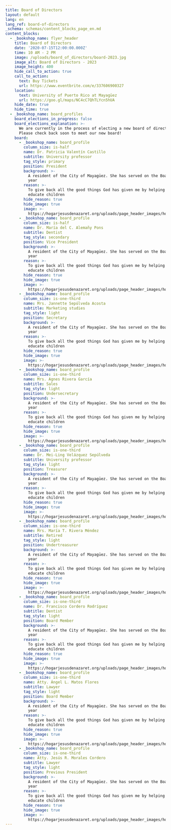 ```yaml
---
title: Board of Directors
layout: default
lang: en
lang_ref: board-of-directors
_schema: schemas/content_blocks_page_en.md
content_blocks:
  - _bookshop_name: flyer_header
    title: Board of Directors
    date: '2020-07-15T12:00:00.000Z'
    time: 10 AM - 2 PM
    image: /uploads/board_of_directors/board-2023.jpg
    image_alt: Board of Directors - 2023
    image_height: 400
    hide_call_to_action: true
    call_to_action:
      text: Buy Tickets
      url: https://www.eventbrite.com/e/337606900327
    location:
      text: University of Puerto Rico at Mayagüez
      url: https://goo.gl/maps/NC4cC7QhTLYcn5hUA
    hide_date: true
    hide_time: true
  - _bookshop_name: board_profiles
    board_elections_in_progress: false
    board_elections_explanation: >-
      We are currently in the process of electing a new board of directors.
      Please check back soon to meet our new board!
    board:
      - _bookshop_name: board_profile
        column_size: is-half
        name: Dr. Patricia Valentín Castillo
        subtitle: University professor
        tag_style: primary
        position: President
        background: >-
          A resident of the City of Mayagüez. She has served on the Board for a
          year
        reason: >-
          To give back all the good things God has given me by helping to
          educate children
        hide_reason: true
        hide_image: true
        image: >-
          https://hogarjesusdenazaret.org/uploads/page_header_images/hogar_playground.jpg
      - _bookshop_name: board_profile
        column_size: is-half
        name: Dr. María del C. Alemañy Pons
        subtitle: Dentist
        tag_style: secondary
        position: Vice President
        background: >-
          A resident of the City of Mayagüez. She has served on the Board for a
          year
        reason: >-
          To give back all the good things God has given me by helping to
          educate children
        hide_reason: true
        hide_image: true
        image: >-
          https://hogarjesusdenazaret.org/uploads/page_header_images/hogar_playground.jpg
      - _bookshop_name: board_profile
        column_size: is-one-third
        name: Mrs. Jannette Sepúlveda Acosta
        subtitle: Marketing studies
        tag_style: light
        position: Secretary
        background: >-
          A resident of the City of Mayagüez. She has served on the Board for a
          year
        reason: >-
          To give back all the good things God has given me by helping to
          educate children
        hide_reason: true
        hide_image: true
        image: >-
          https://hogarjesusdenazaret.org/uploads/page_header_images/hogar_playground.jpg
      - _bookshop_name: board_profile
        column_size: is-one-third
        name: Mrs. Agnes Rivera García
        subtitle: Sales
        tag_style: light
        position: Undersecretary
        background: >-
          A resident of the City of Mayagüez. She has served on the Board for a
          year
        reason: >-
          To give back all the good things God has given me by helping to
          educate children
        hide_reason: true
        hide_image: true
        image: >-
          https://hogarjesusdenazaret.org/uploads/page_header_images/hogar_playground.jpg
      - _bookshop_name: board_profile
        column_size: is-one-third
        name: Dr. Mei-Ling Velázquez Sepúlveda
        subtitle: University professor
        tag_style: light
        position: Treasurer
        background: >-
          A resident of the City of Mayagüez. She has served on the Board for a
          year
        reason: >-
          To give back all the good things God has given me by helping to
          educate children
        hide_reason: true
        hide_image: true
        image: >-
          https://hogarjesusdenazaret.org/uploads/page_header_images/hogar_playground.jpg
      - _bookshop_name: board_profile
        column_size: is-one-third
        name: Mrs. María T. Rivera Méndez
        subtitle: Retired
        tag_style: light
        position: Undertreasurer
        background: >-
          A resident of the City of Mayagüez. She has served on the Board for a
          year
        reason: >-
          To give back all the good things God has given me by helping to
          educate children
        hide_reason: true
        hide_image: true
        image: >-
          https://hogarjesusdenazaret.org/uploads/page_header_images/hogar_playground.jpg
      - _bookshop_name: board_profile
        column_size: is-one-third
        name: Dr. Francisco Cordero Rodríguez
        subtitle: Dentist
        tag_style: light
        position: Board Member
        background: >-
          A resident of the City of Mayagüez. She has served on the Board for a
          year
        reason: >-
          To give back all the good things God has given me by helping to
          educate children
        hide_reason: true
        hide_image: true
        image: >-
          https://hogarjesusdenazaret.org/uploads/page_header_images/hogar_playground.jpg
      - _bookshop_name: board_profile
        column_size: is-one-third
        name: Atty. Ángel L. Matos Flores
        subtitle: Lawyer
        tag_style: light
        position: Board Member
        background: >-
          A resident of the City of Mayagüez. She has served on the Board for a
          year
        reason: >-
          To give back all the good things God has given me by helping to
          educate children
        hide_reason: true
        hide_image: true
        image: >-
          https://hogarjesusdenazaret.org/uploads/page_header_images/hogar_playground.jpg
      - _bookshop_name: board_profile
        column_size: is-one-third
        name: Atty. Jesús R. Morales Cordero
        subtitle: Lawyer
        tag_style: light
        position: Previous President
        background: >-
          A resident of the City of Mayagüez. She has served on the Board for a
          year
        reason: >-
          To give back all the good things God has given me by helping to
          educate children
        hide_reason: true
        hide_image: true
        image: >-
          https://hogarjesusdenazaret.org/uploads/page_header_images/hogar_playground.jpg
---
```

